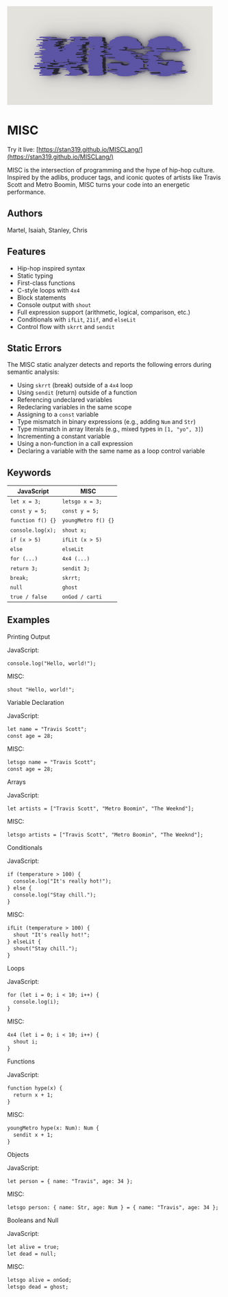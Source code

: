 ![MISC Logo](docs/MISCLogo.png)

# MISC

Try it live: [https://stan319.github.io/MISCLang/](https://stan319.github.io/MISCLang/)

MISC is the intersection of programming and the hype of hip-hop culture. Inspired by the adlibs, producer tags, and iconic quotes of artists like Travis Scott and Metro Boomin, MISC turns your code into an energetic performance.

## Authors

Martel, Isaiah, Stanley, Chris

## Features

- Hip-hop inspired syntax
- Static typing
- First-class functions
- C-style loops with `4x4`
- Block statements
- Console output with `shout`
- Full expression support (arithmetic, logical, comparison, etc.)
- Conditionals with `ifLit`, `21if`, and `elseLit`
- Control flow with `skrrt` and `sendit`

## Static Errors

The MISC static analyzer detects and reports the following errors during semantic analysis:

- Using `skrrt` (break) outside of a `4x4` loop
- Using `sendit` (return) outside of a function
- Referencing undeclared variables
- Redeclaring variables in the same scope
- Assigning to a `const` variable
- Type mismatch in binary expressions (e.g., adding `Num` and `Str`)
- Type mismatch in array literals (e.g., mixed types in `[1, "yo", 3]`)
- Incrementing a constant variable
- Using a non-function in a call expression
- Declaring a variable with the same name as a loop control variable

## Keywords

| JavaScript        | MISC                |
| ----------------- | ------------------- |
| `let x = 3;`      | `letsgo x = 3;`     |
| `const y = 5;`    | `const y = 5;`      |
| `function f() {}` | `youngMetro f() {}` |
| `console.log(x);` | `shout x;`          |
| `if (x > 5)`      | `ifLit (x > 5)`     |
| `else`            | `elseLit`           |
| `for (...)`       | `4x4 (...)`         |
| `return 3;`       | `sendit 3;`         |
| `break;`          | `skrrt;`            |
| `null`            | `ghost`             |
| `true / false`    | `onGod / carti`     |

## Examples

Printing Output

JavaScript:

```
console.log("Hello, world!");
```

MISC:

```
shout "Hello, world!";
```

Variable Declaration

JavaScript:

```
let name = "Travis Scott";
const age = 28;
```

MISC:

```
letsgo name = "Travis Scott";
const age = 28;
```

Arrays

JavaScript:

```
let artists = ["Travis Scott", "Metro Boomin", "The Weeknd"];
```

MISC:

```
letsgo artists = ["Travis Scott", "Metro Boomin", "The Weeknd"];
```

Conditionals

JavaScript:

```
if (temperature > 100) {
  console.log("It's really hot!");
} else {
  console.log("Stay chill.");
}
```

MISC:

```
ifLit (temperature > 100) {
  shout "It's really hot!";
} elseLit {
  shout("Stay chill.");
}
```

Loops

JavaScript:

```
for (let i = 0; i < 10; i++) {
  console.log(i);
}
```

MISC:

```
4x4 (let i = 0; i < 10; i++) {
  shout i;
}
```

Functions

JavaScript:

```
function hype(x) {
  return x + 1;
}
```

MISC:

```
youngMetro hype(x: Num): Num {
  sendit x + 1;
}
```

Objects

JavaScript:

```
let person = { name: "Travis", age: 34 };
```

MISC:

```
letsgo person: { name: Str, age: Num } = { name: "Travis", age: 34 };
```

Booleans and Null

JavaScript:

```
let alive = true;
let dead = null;
```

MISC:

```
letsgo alive = onGod;
letsgo dead = ghost;
```
